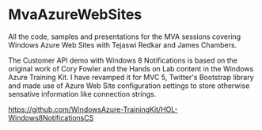 MvaAzureWebSites
================

All the code, samples and presentations for the MVA sessions covering Windows Azure Web Sites with Tejaswi Redkar and James Chambers.

The Customer API demo with Windows 8 Notifications is based on the original work of Cory Fowler and the Hands on Lab content in the Windows Azure Training Kit. I have revamped it for MVC 5, Twitter's Bootstrap library and made use of Azure Web Site configuration settings to store otherwise sensative information like connection strings.

https://github.com/WindowsAzure-TrainingKit/HOL-Windows8NotificationsCS
